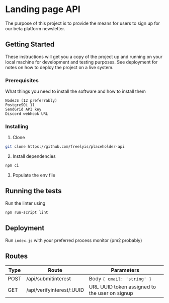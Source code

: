 # Landing page API

The purpose of this project is to provide the means for users to sign up for our beta platform newsletter.

## Getting Started

These instructions will get you a copy of the project up and running on your local machine for development and testing purposes. See deployment for notes on how to deploy the project on a live system.

### Prerequisites

What things you need to install the software and how to install them

```
NodeJS (12 preferrably)
PostgreSQL 11
SendGrid API key
Discord webhook URL
```

### Installing


1. Clone

```bash
git clone https://github.com/freelyis/placeholder-api
```

2. Install dependencies

```bash
npm ci
```

3. Populate the env file


## Running the tests

Run the linter using

```bash
npm run-script lint
```

## Deployment

Run `index.js` with your preferred process monitor (pm2 probably)

## Routes

| Type |  Route | Parameters |
|------|--------|------------|
| POST | /api/submitinterest   | Body ``` { email: 'string' } ``` |
| GET  | /api/verifyinterest/:UUID   | URL UUID token assigned to the user on signup |


